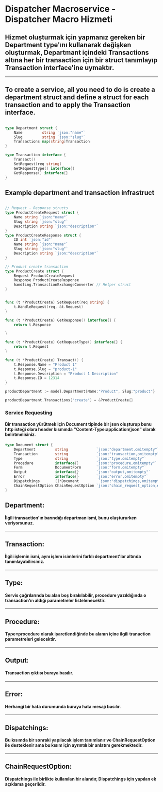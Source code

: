 # Dispatcher Macroservice - Dispatcher Macro Hizmeti

## Hizmet oluşturmak için yapmanız gereken bir Department type'ını kullanarak değişken oluşturmak, Departmant içindeki Transactions altına her bir transaction için bir struct tanımlayıp Transaction interface'ine uymaktır.
---
## To create a service, all you need to do is create a department struct and define a struct for each transaction and to apply the Transaction interface.


```go

type Department struct {
	Name         string `json:"name"`
	Slug         string `json:"slug"`
	Transactions map[string]Transaction
}

type Transaction interface {
	Transact()
	SetRequest(req string)
	GetRequestType() interface{}
	GetResponse() interface{}
}
```
## Example department and transaction infrastruct

```go

// Request - Response structs
type ProductCreateRequest struct {
    Name string `json:"name"`
    Slug string `json:"slug"`
    Description string `json:"description"`
}
type ProductCreateResponse struct {
    ID int `json:"id"`
    Name string `json:"name"`
    Slug string `json:"slug"`
    Description string `json:"description"`
}

// Product create transaction
type ProductCreate struct {
    Request ProductCreateRequest
    Response ProductCreateResponse
    handling.TransactionExchangeConverter // Helper struct
}


func (t *ProductCreate) SetRequest(req string) {
	t.HandleRequest(req, &t.Request)
}

func (t *ProductCreate) GetResponse() interface{} {
	return t.Response

}

func (t *ProductCreate) GetRequestType() interface{} {
	return t.Request
}

func (t *ProductCreate) Transact() {
	t.Response.Name = "Product 1"
	t.Response.Slug = "product-1"
	t.Response.Description = "Product 1 Description"
	t.Response.ID = 12314
}

productDepartment := model.Department{Name:"Product", Slug:"product"}

productDepartment.Transactions["create"] = &ProductCreate{}

```

### Service Requesting

#### Bir transaction yürütmek için Document tipinde bir json oluşturup bunu http isteği olara header kısmında "Content-Type:application(json" olarak belirtmelisiniz.

```go
type Document struct {
	Department         string             `json:"department,omitempty"`
	Transaction        string             `json:"transaction,omitempty"`
	Type               string             `json:"type,omitempty"`
	Procedure          interface{}        `json:"procedure,omitempty"`
	Form               DocumentForm       `json:"form,omitempty"`
	Output             interface{}        `json:"output,omitempty"`
	Error              interface{}        `json:"error,omitempty"`
	Dispatchings       []*Document         `json:"dispatchings,omitempty"`
	ChainRequestOption ChainRequestOption `json:"chain_request_option,omitempty"`
}
```

## Department:
#### İlgili transaction'ın barındığı departman ismi, bunu oluştururken veriyorsunuz.
---
## Transaction:
#### İlgili işlemin ismi, aynı işlem isimlerini farklı department'lar altında tanımlayabilirsiniz.
---
## Type:
#### Servis çağrılarında bu alan boş bırakılabilir, procedure yazıldığında o transaction'ın aldığı parametreler listelenecektir.
---
## Procedure:
#### Type=procedure olarak işaretlendiğinde bu alanın içine ilgili tranaction parametreleri gelecektir.
---
## Output:
#### Transaction çıktısı buraya basılır.
---
## Error:
#### Herhangi bir hata durumunda buraya hata mesajı basılır.
---
## Dispatchings:
#### Bu kısımda bir sonraki yapılacak işlem tanımlanır ve ChainRequestOption ile desteklenir ama bu kısım için ayrıntılı bir anlatım gerekmektedir.
---
## ChainRequestOption:
#### Dispatchings ile birlikte kullanılan bir alandır, Dispatchings için yapılan ek açıklama geçerlidir.